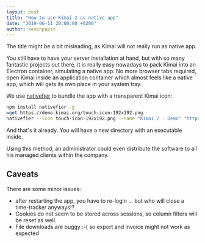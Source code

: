 ```yaml
---
layout: post
title: "How to use Kimai 2 as native app"
date: "2019-06-11 20:00:00 +0200"
author: kevinpapst
---
```


The title might be a bit misleading, as Kimai will not really run as native app.

You still have to have your server installation at hand, but with so many fantastic projects out there, 
it is really easy nowadays to pack Kimai into an Electron container, simulating a native app.
No more browser tabs required, open Kimai inside an application container which almost feels like a native app, 
which will gets its own place in your system tray.

We use [nativefier](https://github.com/jiahaog/nativefier) to bundle the app with a transparent Kimai icon: 

```bash
npm install nativefier -g
wget https://demo.kimai.org/touch-icon-192x192.png
nativefier --icon touch-icon-192x192.png --name "Kimai 2 - Demo" "https://demo.kimai.org/" --disable-dev-tools
``` 

And that's it already. You will have a new directory with an executable inside.

Using this method, an administrator could even distribute the software to all his managed clients within the company.

## Caveats

There are some minor issues: 
- after restarting the app, you have to re-login ... but who will close a time-tracker anyways!?
- Cookies do not seem to be stored across sessions, so column filters will be reset as well.
- File downloads are buggy :-( so export and invoice might not work as expected
